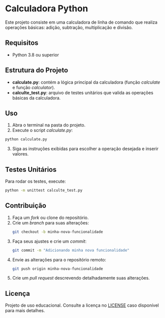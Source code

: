 # Calculadora Python

Este projeto consiste em uma calculadora de linha de comando que realiza operações básicas: adição, subtração, multiplicação e divisão.

## Requisitos

- Python 3.8 ou superior

## Estrutura do Projeto

- **calculate.py**: contém a lógica principal da calculadora (função *calculate* e função *calculator*).
- **calculte_test.py**: arquivo de testes unitários que valida as operações básicas da calculadora.

## Uso

1. Abra o terminal na pasta do projeto.
2. Execute o script *calculate.py*:

```bash
python calculate.py
```

3. Siga as instruções exibidas para escolher a operação desejada e inserir valores.

## Testes Unitários

Para rodar os testes, execute:

```bash
python -m unittest calculte_test.py
```

## Contribuição

1. Faça um *fork* ou clone do repositório.
2. Crie um *branch* para suas alterações:
   ```bash
   git checkout -b minha-nova-funcionalidade
   ```
3. Faça seus ajustes e crie um *commit*:
   ```bash
   git commit -m "Adicionando minha nova funcionalidade"
   ```
4. Envie as alterações para o repositório remoto:
   ```bash
   git push origin minha-nova-funcionalidade
   ```
5. Crie um *pull request* descrevendo detalhadamente suas alterações.

## Licença

Projeto de uso educacional. Consulte a licença no [LICENSE](LICENSE) caso disponível para mais detalhes.